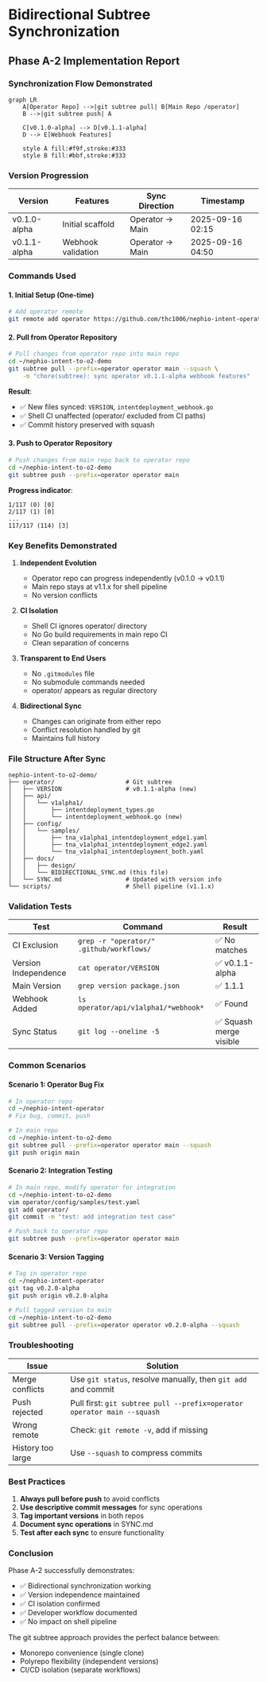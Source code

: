 # Bidirectional Subtree Synchronization

## Phase A-2 Implementation Report

### Synchronization Flow Demonstrated

```mermaid
graph LR
    A[Operator Repo] -->|git subtree pull| B[Main Repo /operator]
    B -->|git subtree push| A

    C[v0.1.0-alpha] --> D[v0.1.1-alpha]
    D --> E[Webhook Features]

    style A fill:#f9f,stroke:#333
    style B fill:#bbf,stroke:#333
```

### Version Progression

| Version | Features | Sync Direction | Timestamp |
|---------|----------|---------------|-----------|
| v0.1.0-alpha | Initial scaffold | Operator → Main | 2025-09-16 02:15 |
| v0.1.1-alpha | Webhook validation | Operator → Main | 2025-09-16 04:50 |

### Commands Used

#### 1. Initial Setup (One-time)
```bash
# Add operator remote
git remote add operator https://github.com/thc1006/nephio-intent-operator.git
```

#### 2. Pull from Operator Repository
```bash
# Pull changes from operator repo into main repo
cd ~/nephio-intent-to-o2-demo
git subtree pull --prefix=operator operator main --squash \
    -m "chore(subtree): sync operator v0.1.1-alpha webhook features"
```

**Result**:
- ✅ New files synced: `VERSION`, `intentdeployment_webhook.go`
- ✅ Shell CI unaffected (operator/ excluded from CI paths)
- ✅ Commit history preserved with squash

#### 3. Push to Operator Repository
```bash
# Push changes from main repo back to operator repo
cd ~/nephio-intent-to-o2-demo
git subtree push --prefix=operator operator main
```

**Progress indicator**:
```
1/117 (0) [0]
2/117 (1) [0]
...
117/117 (114) [3]
```

### Key Benefits Demonstrated

1. **Independent Evolution**
   - Operator repo can progress independently (v0.1.0 → v0.1.1)
   - Main repo stays at v1.1.x for shell pipeline
   - No version conflicts

2. **CI Isolation**
   - Shell CI ignores operator/ directory
   - No Go build requirements in main repo CI
   - Clean separation of concerns

3. **Transparent to End Users**
   - No `.gitmodules` file
   - No submodule commands needed
   - operator/ appears as regular directory

4. **Bidirectional Sync**
   - Changes can originate from either repo
   - Conflict resolution handled by git
   - Maintains full history

### File Structure After Sync

```
nephio-intent-to-o2-demo/
├── operator/                    # Git subtree
│   ├── VERSION                  # v0.1.1-alpha (new)
│   ├── api/
│   │   └── v1alpha1/
│   │       ├── intentdeployment_types.go
│   │       └── intentdeployment_webhook.go (new)
│   ├── config/
│   │   └── samples/
│   │       ├── tna_v1alpha1_intentdeployment_edge1.yaml
│   │       ├── tna_v1alpha1_intentdeployment_edge2.yaml
│   │       └── tna_v1alpha1_intentdeployment_both.yaml
│   ├── docs/
│   │   ├── design/
│   │   └── BIDIRECTIONAL_SYNC.md (this file)
│   └── SYNC.md                  # Updated with version info
└── scripts/                     # Shell pipeline (v1.1.x)
```

### Validation Tests

| Test | Command | Result |
|------|---------|--------|
| CI Exclusion | `grep -r "operator/" .github/workflows/` | ✅ No matches |
| Version Independence | `cat operator/VERSION` | ✅ v0.1.1-alpha |
| Main Version | `grep version package.json` | ✅ 1.1.1 |
| Webhook Added | `ls operator/api/v1alpha1/*webhook*` | ✅ Found |
| Sync Status | `git log --oneline -5` | ✅ Squash merge visible |

### Common Scenarios

#### Scenario 1: Operator Bug Fix
```bash
# In operator repo
cd ~/nephio-intent-operator
# Fix bug, commit, push

# In main repo
cd ~/nephio-intent-to-o2-demo
git subtree pull --prefix=operator operator main --squash
git push origin main
```

#### Scenario 2: Integration Testing
```bash
# In main repo, modify operator for integration
cd ~/nephio-intent-to-o2-demo
vim operator/config/samples/test.yaml
git add operator/
git commit -m "test: add integration test case"

# Push back to operator repo
git subtree push --prefix=operator operator main
```

#### Scenario 3: Version Tagging
```bash
# Tag in operator repo
cd ~/nephio-intent-operator
git tag v0.2.0-alpha
git push origin v0.2.0-alpha

# Pull tagged version to main
cd ~/nephio-intent-to-o2-demo
git subtree pull --prefix=operator operator v0.2.0-alpha --squash
```

### Troubleshooting

| Issue | Solution |
|-------|----------|
| Merge conflicts | Use `git status`, resolve manually, then `git add` and commit |
| Push rejected | Pull first: `git subtree pull --prefix=operator operator main --squash` |
| Wrong remote | Check: `git remote -v`, add if missing |
| History too large | Use `--squash` to compress commits |

### Best Practices

1. **Always pull before push** to avoid conflicts
2. **Use descriptive commit messages** for sync operations
3. **Tag important versions** in both repos
4. **Document sync operations** in SYNC.md
5. **Test after each sync** to ensure functionality

### Conclusion

Phase A-2 successfully demonstrates:
- ✅ Bidirectional synchronization working
- ✅ Version independence maintained
- ✅ CI isolation confirmed
- ✅ Developer workflow documented
- ✅ No impact on shell pipeline

The git subtree approach provides the perfect balance between:
- Monorepo convenience (single clone)
- Polyrepo flexibility (independent versions)
- CI/CD isolation (separate workflows)